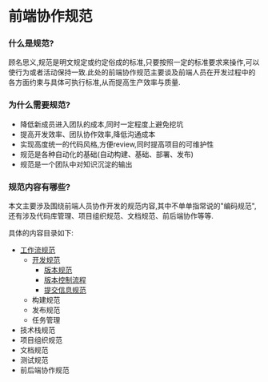 # 前端协作规范

### 什么是规范?

顾名思义,规范是明文规定或约定俗成的标准,只要按照一定的标准要求来操作,可以使行为或者活动保持一致.此处的前端协作规范主要谈及前端人员在开发过程中的各方面约束与具体可执行标准,从而提高生产效率与质量.

### 为什么需要规范?

- 降低新成员进入团队的成本,同时一定程度上避免挖坑
- 提高开发效率、团队协作效率,降低沟通成本
- 实现高度统一的代码风格,方便review,同时提高项目的可维护性
- 规范是各种自动化的基础(自动构建、基础、部署、发布)
- 规范是一个团队中对知识沉淀的输出

### 规范内容有哪些?

本文主要涉及围绕前端人员协作开发的规范内容,其中不单单指常说的"编码规范",还有涉及代码库管理、项目组织规范、文档规范、前后端协作等等.

具体的内容目录如下:

- [工作流规范](./工作流规范)
  - [开发规范](./工作流规范/开发规范)
    - [版本规范](./工作流规范/开发规范/版本规范.md)
    - [版本控制流程](./工作流规范/开发规范/版本控制流程.md)
    - [提交信息规范](./工作流规范/开发规范/提交信息规范.md)
  - 构建规范
  - 发布规范
  - 任务管理
- 技术栈规范
- 项目组织规范
- 文档规范
- 测试规范
- 前后端协作规范


